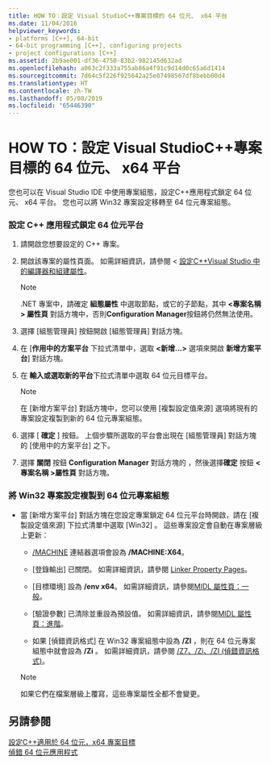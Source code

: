 ```yaml
---
title: HOW TO：設定 Visual StudioC++專案目標的 64 位元、 x64 平台
ms.date: 11/04/2016
helpviewer_keywords:
- platforms [C++], 64-bit
- 64-bit programming [C++], configuring projects
- project configurations [C++]
ms.assetid: 2b9ae001-df36-4750-83b2-982145d632ad
ms.openlocfilehash: a063c2f333a755ab86a4f91c9d14d0c65a6d1414
ms.sourcegitcommit: 7d64c5f226f925642a25e07498567df8bebb00d4
ms.translationtype: HT
ms.contentlocale: zh-TW
ms.lasthandoff: 05/08/2019
ms.locfileid: "65446390"
---
```

# <a name="how-to-configure-visual-studio-c-projects-to-target-64-bit-x64-platforms"></a>HOW TO：設定 Visual StudioC++專案目標的 64 位元、 x64 平台

您也可以在 Visual Studio IDE 中使用專案組態，設定C++應用程式鎖定 64 位元、 x64 平台。 您也可以將 Win32 專案設定移轉至 64 位元專案組態。

### <a name="to-set-up-c-applications-to-target-64-bit-platforms"></a>設定 C++ 應用程式鎖定 64 位元平台

1. 請開啟您想要設定的 C++ 專案。

1. 開啟該專案的屬性頁面。 如需詳細資訊，請參閱 <<c0> [ 設定C++Visual Studio 中的編譯器和組建屬性](working-with-project-properties.md)。</c0>

   > [!NOTE]
   > .NET 專案中，請確定 **組態屬性** 中選取節點，或它的子節點，其中 **\<專案名稱 > 屬性頁**  對話方塊中，否則**Configuration Manager**按鈕將仍然無法使用。

1. 選擇 [組態管理員]  按鈕開啟 [組態管理員]  對話方塊。

1. 在 [**作用中的方案平台** 下拉式清單中，選取 **\<新增...>** 選項來開啟 **新增方案平台**] 對話方塊。

1. 在 **輸入或選取新的平台**下拉式清單中選取 64 位元目標平台。

   > [!NOTE]
   > 在 [新增方案平台]  對話方塊中，您可以使用 [複製設定值來源]  選項將現有的專案設定複製到新的 64 位元專案組態。

1. 選擇 [ **確定** ] 按鈕。 上個步驟所選取的平台會出現在 [組態管理員]  對話方塊的 [使用中的方案平台]  之下。

1. 選擇 **關閉** 按鈕 **Configuration Manager** 對話方塊的 ，然後選擇**確定** 按鈕 **\<專案名稱 >屬性頁**  對話方塊。

### <a name="to-copy-win32-project-settings-into-a-64-bit-project-configuration"></a>將 Win32 專案設定複製到 64 位元專案組態

- 當 [新增方案平台]  對話方塊在您設定專案鎖定 64 位元平台時開啟，請在 [複製設定值來源]  下拉式清單中選取 [Win32] 。 這些專案設定會自動在專案層級上更新：

  - [/MACHINE](reference/machine-specify-target-platform.md) 連結器選項會設為 **/MACHINE:X64**。

  - [登錄輸出] 已關閉。 如需詳細資訊，請參閱 [Linker Property Pages](reference/linker-property-pages.md)。

  - [目標環境] 設為 **/env x64**。 如需詳細資訊，請參閱[MIDL 屬性頁：一般](reference/midl-property-pages-general.md)。

  - [驗證參數] 已清除並重設為預設值。 如需詳細資訊，請參閱[MIDL 屬性頁：進階](reference/midl-property-pages-advanced.md)。

  - 如果 [偵錯資訊格式]  在 Win32 專案組態中設為 **/ZI** ，則在 64 位元專案組態中就會設為 **/Zi** 。 如需詳細資訊，請參閱 [/Z7、/Zi、/ZI (偵錯資訊格式)](reference/z7-zi-zi-debug-information-format.md)。

  > [!NOTE]
  > 如果它們在檔案層級上覆寫，這些專案屬性全都不會變更。

## <a name="see-also"></a>另請參閱

[設定C++適用於 64 位元，x64 專案目標](configuring-programs-for-64-bit-visual-cpp.md)<br/>
[偵錯 64 位元應用程式](/visualstudio/debugger/debug-64-bit-applications)
